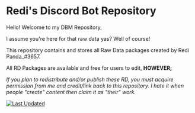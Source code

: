 # Redi's Discord Bot Repository

Hello! Welcome to my DBM Repository,

I assume you're here for that raw data yas? Well of course!

This repository contains and stores all Raw Data packages created by Redi Panda_#3657.

All RD Packages are available and free for users to edit, **HOWEVER;**

*If you plan to redistribute and/or publish these RD, you must acquire permission from me and credit/link back to this repository. I hate it when people "create" content
then claim it as "their" work.*

[![Last Updated](https://img.shields.io/badge/Last%20Updated-24%2F6-blueviolet.svg?style=for-the-badge)](https://github.com/RediPanda/discord-bot-projects/commits/master)